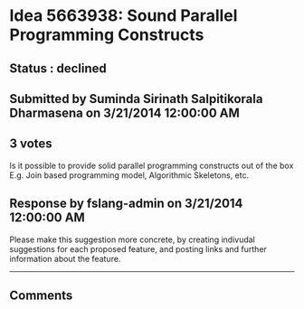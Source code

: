 # Idea 5663938: Sound Parallel Programming Constructs #

## Status : declined

## Submitted by Suminda Sirinath Salpitikorala Dharmasena on 3/21/2014 12:00:00 AM

## 3 votes

Is it possible to provide solid parallel programming constructs out of the box E.g. Join based programming model, Algorithmic Skeletons, etc.



## Response by fslang-admin on 3/21/2014 12:00:00 AM

Please make this suggestion more concrete, by creating indivudal suggestions for each proposed feature, and posting links and further information about the feature.

------------------------
## Comments

